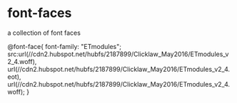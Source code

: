 # font-faces
a collection of font faces


@font-face{
font-family: "ETmodules";
src:url(//cdn2.hubspot.net/hubfs/2187899/Clicklaw_May2016/ETmodules_v2_4.woff),
    url(//cdn2.hubspot.net/hubfs/2187899/Clicklaw_May2016/ETmodules_v2_4.eot),
    url(//cdn2.hubspot.net/hubfs/2187899/Clicklaw_May2016/ETmodules_v2_4.woff);
}
